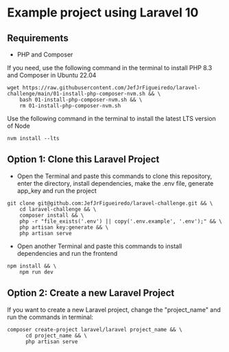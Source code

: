 # Example project using Laravel 10

## Requirements
- PHP and Composer

If you need, use the following command in the terminal to install PHP 8.3 and Composer in Ubuntu 22.04
~~~shell
wget https://raw.githubusercontent.com/JefJrFigueiredo/laravel-challenge/main/01-install-php-composer-nvm.sh && \
    bash 01-install-php-composer-nvm.sh && \
    rm 01-install-php-composer-nvm.sh
~~~
Use the following command in the terminal to install the latest LTS version of Node
~~~shell
nvm install --lts
~~~

## Option 1: Clone this Laravel Project
- Open the Terminal and paste this commands to clone this repository, enter the directory, install dependencies, make the .env file, generate app_key and run the project
~~~shell
git clone git@github.com:JefJrFigueiredo/laravel-challenge.git && \
    cd laravel-challenge && \
    composer install && \
    php -r "file_exists('.env') || copy('.env.example', '.env');" && \
    php artisan key:generate && \
    php artisan serve
~~~
- Open another Terminal and paste this commands to install dependencies and run the frontend
~~~shell
npm install && \
    npm run dev
~~~

## Option 2: Create a new Laravel Project
If you want to create a new Laravel project, change the "project_name" and run the commands in terminal:

~~~shell
composer create-project laravel/laravel project_name && \
      cd project_name && \
      php artisan serve
~~~
